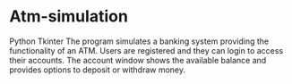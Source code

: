 # Atm-simulation
Python Tkinter
The program simulates a banking system providing the functionality of an ATM. 
Users are registered and they can login to access their accounts. The account window shows the available balance and provides options to deposit or withdraw money.
